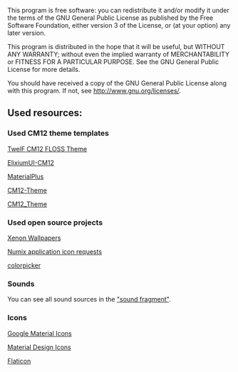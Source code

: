 This program is free software: you can redistribute it and/or modify
it under the terms of the GNU General Public License as published by
the Free Software Foundation, either version 3 of the License, or
(at your option) any later version.

This program is distributed in the hope that it will be useful,
but WITHOUT ANY WARRANTY; without even the implied warranty of
MERCHANTABILITY or FITNESS FOR A PARTICULAR PURPOSE. See the
GNU General Public License for more details.

You should have received a copy of the GNU General Public License
along with this program. If not, see <http://www.gnu.org/licenses/>.


## Used resources:

### Used CM12 theme templates

[TwelF CM12 FLOSS Theme](https://gitlab.com/xphnx/twelf_cm12_theme)

[ElixiumUI-CM12](https://github.com/Zyxxeil/ElixiumUI-CM12)

[MaterialPlus](https://github.com/MardonHH/MaterialPlus)

[CM12-Theme](https://github.com/Zyxxeil/CM12-Theme)

[CM12_Theme](https://github.com/infamous-downloads/CM12_Theme)


### Used open source projects

[Xenon Wallpapers](https://github.com/TeamHorizon/android_packages_apps_XenonWallpapers)

[Numix application icon requests](https://github.com/numixproject/numix-application-icon-requests)

[colorpicker](https://github.com/QuadFlask/colorpicker)


### Sounds

You can see all sound sources in the ["sound fragment"](https://github.com/scoute-dich/Blue-Minimal/blob/master/theme/src/main/java/de/baumann/thema/FragmentSound.java).


### Icons

[Google Material Icons](https://design.google.com/icons/)

[Material Design Icons](https://materialdesignicons.com/)

[Flaticon](http://www.flaticon.com/)
